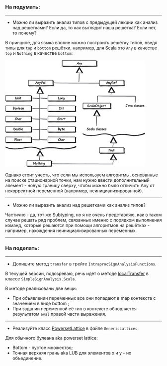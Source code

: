 ### На подумать:

---

 - Можно ли выразить анализ типов с предыдущей лекции как анализ над решетками? Если да, то как выглядит наша решетка? Если нет, то почему?

В принципе, для языка вполне можно построить решётку типов, введя типы для `top` и `bottom` решётки, например, для Scala это `Any` в качестве `top` и `Nothing` в качестве `bottom`: 

![scala-type-lattice](images/pres2-lab-scala-type-lattice.jpg)

Однако стоит учесть, что если мы используем алгоритмы, основанные на поиске стационарной точки, нам нужно ввести дополнительный элемент - новую границу сверху, чтобы можно было отличить Any от некорректной переменной (например, неинициализированной).

---

- Можно ли выразить анализ над решетками как анализ типов?

Частично - да, тот же Subtyping, но я не очень представляю, как в таком случае решать ряд проблем, связанных именно с порядком выполнения команд, которые решаются при помощи алгоритмов на решётках - например, нахождения неинициализированных переменных.

---

### На поделать:

---

- Допишите метод `transfer` в трейте `IntraprocSignAnalysisFunctions`.

В текущей версии, подозреваю, речь идёт о методе [localTransfer](../src/tip/analysis/SimpleSignAnalysis.scala) в классе `SimpleSignAnalysis.Scala`.

В методе реализованы две вещи:

- При объявлении переменных все они попадают в map контекста с значением в виде bottom ;
- При задании переменной её тип в контексте обновляется результатом `eval` правой части выражения.

---

- Реализуйте класс [PowersetLattice](../src/tip/lattices/GenericLattices.scala) в файле `GenericLattices`.

Для обычного булеана aka powerset lattice:

- Bottom - пустое множество;
- Точная верхняя грань aka LUB для элементов x и y - их объединение. 


